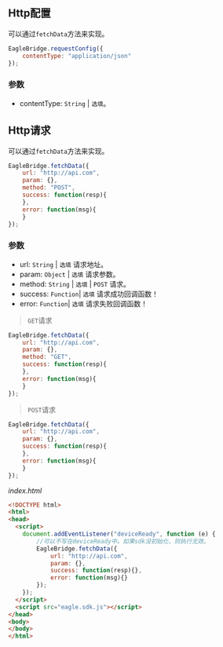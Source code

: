 ## Http配置

可以通过`fetchData`方法来实现。

```javascript
EagleBridge.requestConfig({
    contentType: "application/json"
});
```

### 参数

- contentType:         `String` | `选填`。


## Http请求

可以通过`fetchData`方法来实现。

```javascript
EagleBridge.fetchData({
    url: "http://api.com",
    param: {},
    method: "POST",
    success: function(resp){
    },
    error: function(msg){
    }
});
```

### 参数

- url:         `String` | `选填` 请求地址。
- param:       `Object` | `选填` 请求参数。
- method:      `String` | `选填` | `POST` 请求。
- success:     `Function`| `选填` 请求成功回调函数！
- error:       `Function`| `选填` 请求失败回调函数！

> `GET`请求

```javascript
EagleBridge.fetchData({
    url: "http://api.com",
    param: {},
    method: "GET",
    success: function(resp){
    },
    error: function(msg){
    }
});
```

> `POST`请求

```javascript
EagleBridge.fetchData({
    url: "http://api.com",
    param: {},
    success: function(resp){
    },
    error: function(msg){
    }
});
```


*index.html*

```html
<!DOCTYPE html>
<html>
<head>
  <script>
    document.addEventListener("deviceReady", function (e) {
        //可以不写在deviceReady中。如果sdk没初始化，则执行无效。
        EagleBridge.fetchData({
            url: "http://api.com",
            param: {},
            success: function(resp){},
            error: function(msg){}
        });
    });
  </script>
  <script src="eagle.sdk.js"></script>
</head>
<body>
</body>
</html>
```
